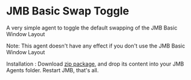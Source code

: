 # JMB Basic Swap Toggle
A very simple agent to toggle the default swapping of the JMB Basic Window Layout

Note: This agent doesn't have any effect if you don't use the JMB Basic Window Layout

Installation : Download [zip package](https://github.com/NadiGames/JMB-Basic-Swap-Toggle/blob/main/NG%20Swap%20Toggle.1.0.zip), and drop its content into your JMB Agents folder.
Restart JMB, that's all.
